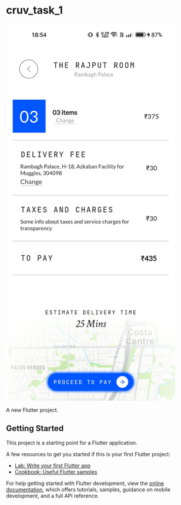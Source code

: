# cruv_task_1
![screenshot](https://github.com/mohit-cruv/cruv_task/blob/main/screenshots/Screenshot_2023-08-03-18-54-29-14_c7ca9a6b82b5cc954d4421699640dd04.jpg)

A new Flutter project.

## Getting Started

This project is a starting point for a Flutter application.

A few resources to get you started if this is your first Flutter project:

- [Lab: Write your first Flutter app](https://docs.flutter.dev/get-started/codelab)
- [Cookbook: Useful Flutter samples](https://docs.flutter.dev/cookbook)

For help getting started with Flutter development, view the
[online documentation](https://docs.flutter.dev/), which offers tutorials,
samples, guidance on mobile development, and a full API reference.
